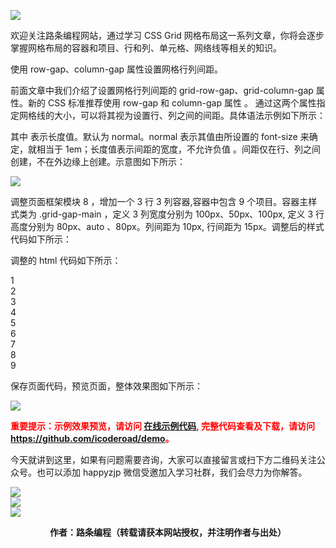 ![](https://www.icoderoad.com/demo/grid/images/css-grid.png)

欢迎关注路条编程网站，通过学习 CSS Grid 网格布局这一系列文章，你将会逐步掌握网格布局的容器和项目、行和列、单元格、网络线等相关的知识。

使用 row-gap、column-gap 属性设置网格行列间距。

前面文章中我们介绍了设置网格行列间距的 grid-row-gap、grid-column-gap 属性。新的 CSS 标准推荐使用 row-gap 和 column-gap 属性 。
通过这两个属性指定网格线的大小，可以将其视为设置行、列之间的间距。具体语法示例如下所示：

<style type="text/css">
  .container {
    /* 推荐用法 */
    column-gap: <line-size>;
    row-gap: <line-size>;
  }
</style>
其中 <line-size> 表示长度值。默认为 normal。normal 表示其值由所设置的 font-size 来确定，就相当于 1em；长度值表示间距的宽度，不允许负值 。间距仅在行、列之间创建，不在外边缘上创建。示意图如下所示：

![](https://www.icoderoad.com/demo/grid/images/col-row-gap.png)

调整页面框架模块 8 ，增加一个 3 行 3 列容器,容器中包含 9 个项目。容器主样式类为 .grid-gap-main ，定义 3 列宽度分别为 100px、50px、100px, 定义 3 行高度分别为 80px、auto
、80px。列间距为 10px, 行间距为 15px。调整后的样式代码如下所示：

<style type="text/css">
.grid-gap-main {
  grid-template-columns: 100px 50px 100px;
  grid-template-rows: 80px auto 80px; 
  column-gap: 10px;
  row-gap: 15px;
}
</style>

调整的 html 代码如下所示：
<div class="container grid-gap-main ">
    <div class="box item1">1</div>
    <div class="box item2">2</div>
    <div class="box item3">3</div>
    <div class="box item4">4</div>
    <div class="box item5">5</div>
    <div class="box item6">6</div>
    <div class="box item7">7</div>
    <div class="box item8">8</div>
    <div class="box item9">9</div>
</div>

保存页面代码，预览页面，整体效果图如下所示：

![](https://www.icoderoad.com/demo/grid/images/html10-show01.png)

<p style="color:red;">
  <b>
  重要提示：示例效果预览，请访问 <a href="https://www.icoderoad.com/demo/" target="_blank">在线示例代码</a>, 完整代码查看及下载，请访问 <a href="https://github.com/icoderoad/demo" target="_blank"> https://github.com/icoderoad/demo</a>。
  </b>
</p>

<p>今天就讲到这里，如果有问题需要咨询，大家可以直接留言或扫下方二维码关注公众号。也可以添加 happyzjp 微信受邀加入学习社群，我们会尽力为你解答。</p>

![](https://www.icoderoad.com/upload/2020/09/icoderoad-41b3e8fe1caa4990b529c875f055e507.png)<br/>
![](https://www.icoderoad.com/upload/2020/09/xy-dc4752b6b7d34ba6b2de3c152c1d2961.png)<br/>
![](https://www.icoderoad.com/upload/2020/09/end-e22f055734c84115a28f03ca03df589a.png)<br/>

<center>
  <b>作者：路条编程（转载请获本网站授权，并注明作者与出处）</b>
</center>


